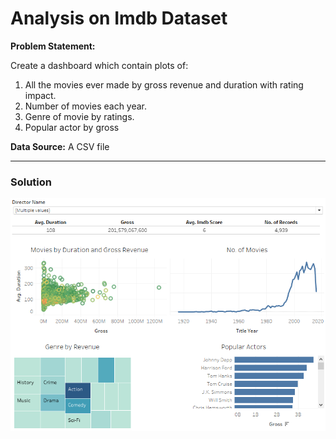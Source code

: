 # Analysis on Imdb Dataset
**Problem Statement:**

Create a dashboard which contain plots of:

1.   All the movies ever made by gross revenue and duration with rating impact.
2.   Number of movies each year.
3.   Genre of movie by ratings.
4.   Popular actor by gross


**Data Source:**
A CSV file


---

### **Solution**
 

![Photo.jpeg](https://raw.githubusercontent.com/tariqmhmd5/Imdb-Data-Analysis/main/Dashboard.png)

